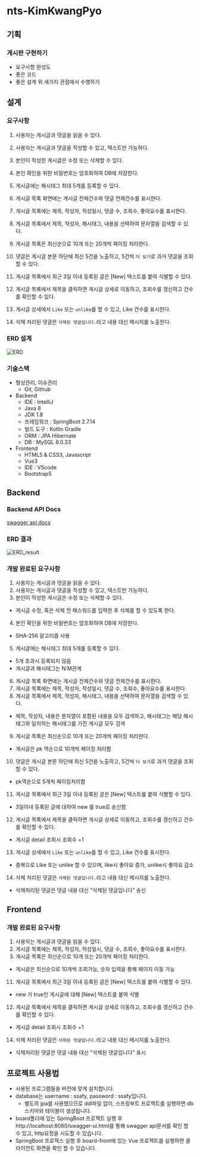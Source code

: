 # nts-KimKwangPyo
## 기획
### 게시판 구현하기
* 요구사항 완성도
* 좋은 코드
* 좋은 설계
위 세가지 관점에서 수행하기

## 설계
### 요구사항
1. 사용자는 게시글과 댓글을 읽을 수 있다.
2. 사용자는 게시글과 댓글을 작성할 수 있고, 텍스트만 가능하다.
3. 본인이 작성한 게시글은 수정 또는 삭제할 수 있다.
4. 본인 확인을 위한 비밀번호는 암호화하여 DB에 저장한다.
5. 게시글에는 해시태그 최대 5개를 등록할 수 있다.

6. 게시글 목록 화면에는 게시글 전체건수와 댓글 전체건수를 표시한다.
7. 게시글 목록에는 제목, 작성자, 작성일시, 댓글 수, 조회수, 좋아요수를 표시한다.
8. 게시글 목록에서 제목, 작성자, 해시태그, 내용을 선택하여 문자열을 검색할 수 있다.
9. 게시글 목록은 최신순으로 10개 또는 20개씩 페이징 처리한다.
10. 댓글은 게시글 본문 하단에 최신 5건을 노출하고, 5건씩 `더 보기`로 과거 댓글을 조회할 수 있다.

11. 게시글 목록에서 최근 3일 이내 등록된 글은 [New] 텍스트를 붙여 식별할 수 있다.
12. 게시글 목록에서 제목을 클릭하면 게시글 상세로 이동하고, 조회수를 갱신하고 건수를 확인할 수 있다.
13. 게시글 상세에서 `Like` 또는 `unlike`를 할 수 있고, Like 건수를 표시한다.
14. 삭제 처리된 댓글은 `삭제된 댓글입니다.`라고 내용 대신 메시지를 노출한다.

### ERD 설계
![ERD](./README/ERD.png)

### 기술스택
* 형상관리, 이슈관리
  * Git, Github
* Backend
  * IDE : IntelliJ
  * Java 8
  * JDK 1.8
  * 프레임워크 : SpringBoot 2.7.14
  * 빌드 도구 : Kotlin Gradle
  * ORM : JPA Hibernate
  * DB : MySQL 8.0.33
* Frontend
  * HTML5 & CSS3, Javascript
  * Vue3
  * IDE : VScode
  * Bootstrap5

## Backend
### Backend API Docs
[swagger api docs](https://pangpyo.github.io/)

### ERD 결과
![ERD_result](./README/ERD_result.png)

### 개발 완료된 요구사항
1. 사용자는 게시글과 댓글을 읽을 수 있다.
2. 사용자는 게시글과 댓글을 작성할 수 있고, 텍스트만 가능하다.
3. 본인이 작성한 게시글은 수정 또는 삭제할 수 있다.
  * 게시글 수정, 혹은 삭제 전 패스워드를 입력한 후 삭제를 할 수 있도록 한다.
4. 본인 확인을 위한 비밀번호는 암호화하여 DB에 저장한다.
  * SHA-256 알고리즘 사용
5. 게시글에는 해시태그 최대 5개를 등록할 수 있다.
  * 5개 초과시 등록되지 않음
  * 게시글과 해시태그는 N:M관계
6. 게시글 목록 화면에는 게시글 전체건수와 댓글 전체건수를 표시한다.
7. 게시글 목록에는 제목, 작성자, 작성일시, 댓글 수, 조회수, 좋아요수를 표시한다.
8. 게시글 목록에서 제목, 작성자, 해시태그, 내용을 선택하여 문자열을 검색할 수 있다.
  * 제목, 작성자, 내용은 문자열이 포함된 내용을 모두 검색하고, 해시태그는 해당 해시태그와 일치하는 해시태그를 가진 게시글 모두 검색
9. 게시글 목록은 최신순으로 10개 또는 20개씩 페이징 처리한다.
  * 게시글은 pk 역순으로 10개씩 페이징 처리함
10. 댓글은 게시글 본문 하단에 최신 5건을 노출하고, 5건씩 `더 보기`로 과거 댓글을 조회할 수 있다.
  * pk역순으로 5개씩 페이징처리함
11. 게시글 목록에서 최근 3일 이내 등록된 글은 [New] 텍스트를 붙여 식별할 수 있다.
  * 3일이내 등록된 글에 대하여 new 를 true로 송신함
12. 게시글 목록에서 제목을 클릭하면 게시글 상세로 이동하고, 조회수를 갱신하고 건수를 확인할 수 있다.
  * 게시글 detail 조회시 조회수 +1
13. 게시글 상세에서 `Like` 또는 `unlike`를 할 수 있고, Like 건수를 표시한다.
  * 중복으로 Like 또는 unlike 할 수 있으며, like시 좋아요 증가, unlike시 좋아요 감소
14. 삭제 처리된 댓글은 `삭제된 댓글입니다.`라고 내용 대신 메시지를 노출한다.
  * 삭제처리된 댓글은 댓글 내용 대신 "삭제된 댓글입니다" 송신

## Frontend
### 개발 완료된 요구사항
1. 사용자는 게시글과 댓글을 읽을 수 있다.
7. 게시글 목록에는 제목, 작성자, 작성일시, 댓글 수, 조회수, 좋아요수를 표시한다.
9. 게시글 목록은 최신순으로 10개 또는 20개씩 페이징 처리한다.
  * 게시글은 최신순으로 10개씩 조회가능, 숫자 입력을 통해 페이지 이동 가능
11. 게시글 목록에서 최근 3일 이내 등록된 글은 [New] 텍스트를 붙여 식별할 수 있다.
  * new 가 true인 게시글에 대해 [New] 텍스트를 붙여 식별
12. 게시글 목록에서 제목을 클릭하면 게시글 상세로 이동하고, 조회수를 갱신하고 건수를 확인할 수 있다.
  * 게시글 detail 조회시 조회수 +1
14. 삭제 처리된 댓글은 `삭제된 댓글입니다.`라고 내용 대신 메시지를 노출한다.
  * 삭제처리된 댓글은 댓글 내용 대신 "삭제된 댓글입니다" 표시

## 프로젝트 사용법
* 사용된 프로그램들을 버전에 맞게 설치합니다.
* database는 username : ssafy, password : ssafy입니다.
  * 별도의 jpa를 사용했으므로 ddl파일 없이, 스프링부트 프로젝트를 실행하면 db 스키마와 테이블이 생성됩니다.
* board폴더에 있는 SpringBoot 프로젝트 실행 후 http://localhost:8080/swagger-ui.html를 통해 swagger api문서를 확인 할 수 있고, http요청을 시도할 수 있습니다.
* SpringBoot 프로젝스 실행 후 board-front에 있는 Vue 프로젝트를 실행하면 클라이언트 화면을 확인 할 수 있습니다.
